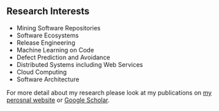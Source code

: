 ## Research Interests
- Mining Software Repositories
- Software Ecosystems
- Release Engineering
- Machine Learning on Code
- Defect Prediction and Avoidance
- Distributed Systems including Web Services
- Cloud Computing
- Software Architecture

For more detail about my research please look at my publications on [my perosnal website](https://suhaib.ca/publications/) or [Google Scholar](https://scholar.google.ca/citations?user=X7MtBOYAAAAJ).
